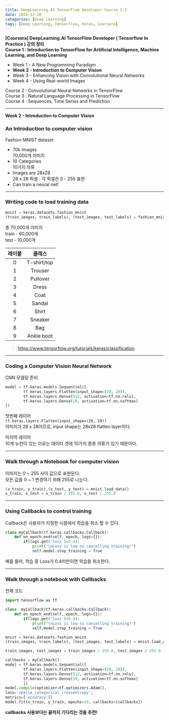```yaml
---
title: DeepLearning.AI TensorFlow Developer Course 1-2
date: 2020-12-20
categories: [Deep Learning]
tags: [Deep Learning, Tensorflow, Keras, Coursera]
---
```


**[Coursera] DeepLearning.AI TensorFlow Developer ( Tensorflow In Practice ) 강의 정리**  
**Course 1 : Introduction to TensorFlow for Artificial Intelligence, Machine Learning, and Deep Learning**
- Week 1 - A New Programming Paradigm
- **Week 2 - Introduction to Computer Vision**
- Week 3 - Enhancing Vision with Convolutional Neural Networks
- Week 4 - Using Real-world Images

Course 2 : Convolutional Neural Networks in TensorFlow  
Course 3 : Natural Language Processing in TensorFlow  
Course 4 : Sequences, Time Series and Prediction

---  

**Week 2 - Introduction to Computer Vision**

### An Introduction to computer vision

Fashion MNIST dataset
- 70k Images  
70,000개 이미지
- 10 Categories  
10가지 의류
- Images are 28x28  
28 x 28 픽셀 : 각 픽셀은 0 - 255 표현
- Can train a neural net!

---
### Writing code to load training data
```python
mnist = keras.datasets.fashion_mnist
(train_images, train_labels), (test_images, test_labels) = fashion_mnist.load_data()
```
총 70,000개 이미지  
train - 60,000개  
test - 10,000개  

| 레이블 | 클래스 |
| :--: | :--: |
| 0 | T-shirt/top |
| 1 | Trouser |
| 2 | Pullover |
| 3 | Dress |
| 4 | Coat |
| 5 | Sandal |
| 6 | Shirt |
| 7 | Sneaker |
| 8 | Bag |
| 9 | Ankle boot |

> https://www.tensorflow.org/tutorials/keras/classification

---
### Coding a Computer Vision Neural Network
CNN 모델링 준비
```python
model = tf.keras.models.Sequential([
		tf.keras.layers.Flatten(input_shape=(28, 28)),
		tf.keras.layers.Dense(512, activation=tf.nn.relu),
		tf.keras.layers.Dense(10, activation=tf.nn.softmax)
])
```

첫번째 레이어  
`tf.keras.layers.Flatten(input_shape=(28, 28))`  
이미지가 28 x 28이므로, input shape는 28x28 flatten layer이다.

마지막 레이어  
10개 뉴런이 있는 이유는 데이터 셋에 10가지 종류 의류가 있기 때문이다.

---
### Walk through a Notebook for computer vision
이미지는 0 ~ 255 사이 값으로 표현된다.  
모든 값을 0 ~ 1 변경하기 위해 255로 나눈다.
```python
(x_train, y_train),(x_test, y_test) = mnist.load_data()
x_train, x_test = x_train / 255.0, x_test / 255.0
```

---
### Using Callbacks to control training
Callback은 사용자가 지정한 시점에서 학습을 취소 할 수 있다.  

```python
class myCallback(tf.keras.callbacks.Callback):
	def on_epoch_end(self, epoch, logs={}):
		if(logs.get('loss')<0.4):
			print("\nLoss is low so cancelling training!")
			self.model.stop_training = True
```
예를 들어, 학습 중 Loss가 0.4미만이면 학습을 취소한다.

---
### Walk through a notebook with Callbacks
전체 코드
```python
import tensorflow as tf

class  myCallback(tf.keras.callbacks.Callback):
	def on_epoch_end(self, epoch, logs={}):
		if(logs.get('loss')<0.4):
			print("\nLoss is low so cancelling training!")
			self.model.stop_training = True

mnist = keras.datasets.fashion_mnist
(train_images, train_labels), (test_images, test_labels) = mnist.load_data()

train_images, test_images = train_images / 255.0, test_images / 255.0

callbacks = myCallback()
model = tf.keras.models.Sequential([
		tf.keras.layers.Flatten(input_shape=(28, 28)),
		tf.keras.layers.Dense(512, activation=tf.nn.relu),
		tf.keras.layers.Dense(10, activation=tf.nn.softmax)
		])
model.compile(optimizer=tf.optimizers.Adam(),
loss='sparse_categorical_crossentropy',
metrics=['accuracy'])
model.fit(x_train, y_train, epochs=10, callbacks=[callbacks])
```

**callbacks 사용보다는 끝까지 기다리는 것을 추천!**
